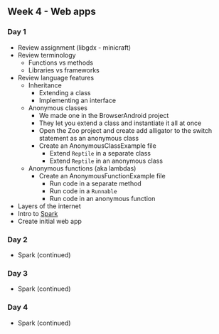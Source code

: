## Week 4 - Web apps

### Day 1

* Review assignment (libgdx - minicraft)
* Review terminology
  * Functions vs methods
  * Libraries vs frameworks
* Review language features
  * Inheritance
    * Extending a class
    * Implementing an interface
  * Anonymous classes
    * We made one in the BrowserAndroid project
    * They let you extend a class and instantiate it all at once
    * Open the Zoo project and create add alligator to the switch statement as an anonymous class
    * Create an AnonymousClassExample file
      * Extend `Reptile` in a separate class
      * Extend `Reptile` in an anonymous class
  * Anonymous functions (aka lambdas)
    * Create an AnonymousFunctionExample file
      * Run code in a separate method
      * Run code in a `Runnable`
      * Run code in an anonymous function
* Layers of the internet
* Intro to [Spark](http://sparkjava.com/)
* Create initial web app

### Day 2

* Spark (continued)

### Day 3

* Spark (continued)

### Day 4

* Spark (continued)
